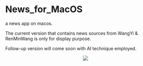 # News_for_MacOS
a news app on macos.

The current version that contains news sources from WangYi & RenMinWang is only for display purpose.

Follow-up version will come soon with AI technique employed.


<p align="center"> 
<img src="https://github.com/ZHANGneuro/News_for_MacOS/blob/master/gif_for_example.gif">
</p>
<br /> <br /> <br /> <br />


